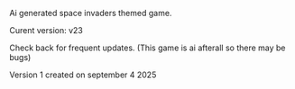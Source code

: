 Ai generated space invaders themed game.



Curent version:
v23


Check back for frequent updates. (This game is ai afterall so there may be bugs)





Version 1 created on september 4 2025
